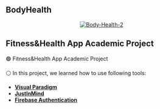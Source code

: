 ## BodyHealth

<p align="center"><a href="https://imgbb.com/"><img src="https://i.ibb.co/fQ1hcb0/Body-Health-2.jpg" alt="Body-Health-2" border="0"></a></p>

## Fitness&Health App Academic Project

🟢 Fitness&Health App Academic Project<br>

⚪️ In this project, we learned how to use following tools:

- **[Visual Paradigm](https://www.visual-paradigm.com)**
- **[JustInMind](https://www.justinmind.com)**
- **[Firebase Authentication](https://firebase.google.com/docs/auth)**
